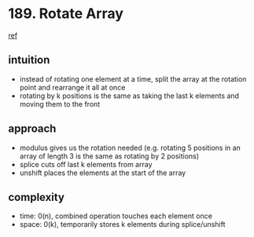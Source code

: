 # 189. Rotate Array

[ref](https://leetcode.com/problems/rotate-array/)

## intuition

- instead of rotating one element at a time, split the array at the rotation point and rearrange it all at once
- rotating by k positions is the same as taking the last k elements and moving them to the front

## approach

- modulus gives us the rotation needed (e.g. rotating 5 positions in an array of length 3 is the same as rotating by 2 positions)
- splice cuts off last k elements from array
- unshift places the elements at the start of the array

## complexity

- time: 0(n), combined operation touches each element once
- space: 0(k), temporarily stores k elements during splice/unshift
